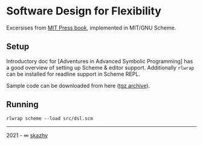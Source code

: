 # Software Design for Flexibility

Excersises from [MIT Press book](https://mitpress.mit.edu/books/software-design-flexibility), implemented in MIT/GNU Scheme.

## Setup

Introductory doc for [Adventures in Advanced Symbolic Programming] has a good
overview of setting up Scheme & editor support. Additionally `rlwrap` can be
installed for readline support in Scheme REPL.

Sample code can be downloaded from here ([tgz archive](http://groups.csail.mit.edu/mac/users/gjs/6.945/sdf.tgz)).

## Running

```
rlwrap scheme --load src/dsl.scm
```

___

2021 - &infin; [skazhy](http://karlis.me)
